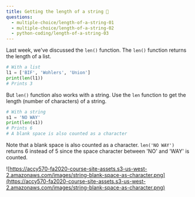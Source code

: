 ```yaml
---
title: Getting the length of a string 🧐
questions:
  - multiple-choice/length-of-a-string-01
  - multiple-choice/length-of-a-string-02
  - python-coding/length-of-a-string-03
---
```


Last week, we've discussed the `len()` function. The `len()` function returns the length of a list.

```python
# With a list
l1 = ['BIF', 'Wohlers', 'Union']
print(len(l1))
# Prints 3
```

But `len()` function also works with a string. Use the `len` function to get the length (number of characters) of a string.

```python
# With a string
s1 = 'NO WAY'
print(len(s1))
# Prints 6
# A blank space is also counted as a character
```

Note that a blank space is also counted as a character. `len('NO WAY')` returns 6 instead of 5 since the space character between 'NO' and 'WAY' is counted.

![https://accy570-fa2020-course-site-assets.s3-us-west-2.amazonaws.com/images/string-blank-space-as-character.png](https://accy570-fa2020-course-site-assets.s3-us-west-2.amazonaws.com/images/string-blank-space-as-character.png)
